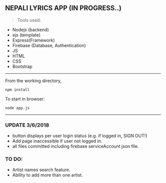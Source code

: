 ## NEPALI LYRICS APP (IN PROGRESS..)

>Tools used:

- Nodejs (backend)
- ejs (template)
- Express(Framework)
- Firebase (Database, Authentication)
- JS
- HTML
- CSS
- Bootstrap 
--- 

From the working directory,
```terminal
npm install
```

To start in browser: 
```terminal
node app.js
```
---
### UPDATE 3/6/2018

- button displays per user login status (e.g. if logged in, SIGN OUT!)
- Add page inaccessible if user not logged in.
- all files committed including firebase serviceAccount json file.

### TO DO:
- Artist names search feature.
- Ability to add more than one artist.


